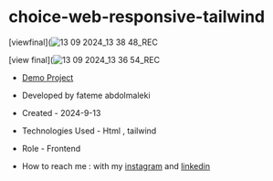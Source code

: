 # choice-web-responsive-tailwind


[viewfinal](![13 09 2024_13 38 48_REC](https://github.com/user-attachments/assets/25425d9b-9825-4c9c-9568-95c3d2fa23ab)

[view final](![13 09 2024_13 36 54_REC](https://github.com/user-attachments/assets/6957801b-8e74-44dd-86de-cb5daf5b8ee9)

- [Demo Project]( https://fatemeabdolmaleki.github.io/choice-web-responsive-tailwind/)

- Developed by fateme abdolmaleki

- Created - 2024-9-13

- Technologies Used - Html , tailwind

- Role - Frontend

- How to reach me : with my [instagram](https://www.instagram.com/fatemeabdolmaleki_) and [linkedin](https://www.linkedin.com/in/fateme-abdolmaleki)
